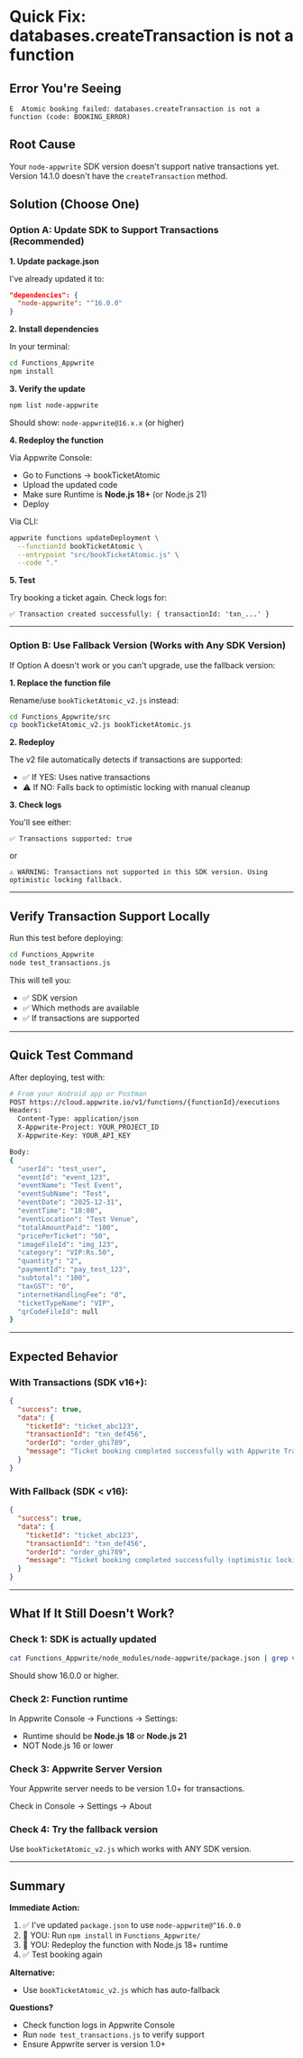 # Quick Fix: databases.createTransaction is not a function

## Error You're Seeing

```
E  Atomic booking failed: databases.createTransaction is not a function (code: BOOKING_ERROR)
```

## Root Cause

Your `node-appwrite` SDK version doesn't support native transactions yet. Version 14.1.0 doesn't have the `createTransaction` method.

## Solution (Choose One)

### Option A: Update SDK to Support Transactions (Recommended)

**1. Update package.json**

I've already updated it to:
```json
"dependencies": {
  "node-appwrite": "^16.0.0"
}
```

**2. Install dependencies**

In your terminal:
```bash
cd Functions_Appwrite
npm install
```

**3. Verify the update**

```bash
npm list node-appwrite
```

Should show: `node-appwrite@16.x.x` (or higher)

**4. Redeploy the function**

Via Appwrite Console:
- Go to Functions → bookTicketAtomic
- Upload the updated code
- Make sure Runtime is **Node.js 18+** (or Node.js 21)
- Deploy

Via CLI:
```bash
appwrite functions updateDeployment \
  --functionId bookTicketAtomic \
  --entrypoint "src/bookTicketAtomic.js" \
  --code "."
```

**5. Test**

Try booking a ticket again. Check logs for:
```
✅ Transaction created successfully: { transactionId: 'txn_...' }
```

---

### Option B: Use Fallback Version (Works with Any SDK Version)

If Option A doesn't work or you can't upgrade, use the fallback version:

**1. Replace the function file**

Rename/use `bookTicketAtomic_v2.js` instead:

```bash
cd Functions_Appwrite/src
cp bookTicketAtomic_v2.js bookTicketAtomic.js
```

**2. Redeploy**

The v2 file automatically detects if transactions are supported:
- ✅ If YES: Uses native transactions
- ⚠️ If NO: Falls back to optimistic locking with manual cleanup

**3. Check logs**

You'll see either:
```
✅ Transactions supported: true
```
or
```
⚠️ WARNING: Transactions not supported in this SDK version. Using optimistic locking fallback.
```

---

## Verify Transaction Support Locally

Run this test before deploying:

```bash
cd Functions_Appwrite
node test_transactions.js
```

This will tell you:
- ✅ SDK version
- ✅ Which methods are available
- ✅ If transactions are supported

---

## Quick Test Command

After deploying, test with:

```bash
# From your Android app or Postman
POST https://cloud.appwrite.io/v1/functions/{functionId}/executions
Headers:
  Content-Type: application/json
  X-Appwrite-Project: YOUR_PROJECT_ID
  X-Appwrite-Key: YOUR_API_KEY

Body:
{
  "userId": "test_user",
  "eventId": "event_123",
  "eventName": "Test Event",
  "eventSubName": "Test",
  "eventDate": "2025-12-31",
  "eventTime": "18:00",
  "eventLocation": "Test Venue",
  "totalAmountPaid": "100",
  "pricePerTicket": "50",
  "imageFileId": "img_123",
  "category": "VIP:Rs.50",
  "quantity": "2",
  "paymentId": "pay_test_123",
  "subtotal": "100",
  "taxGST": "0",
  "internetHandlingFee": "0",
  "ticketTypeName": "VIP",
  "qrCodeFileId": null
}
```

---

## Expected Behavior

### With Transactions (SDK v16+):
```json
{
  "success": true,
  "data": {
    "ticketId": "ticket_abc123",
    "transactionId": "txn_def456",
    "orderId": "order_ghi789",
    "message": "Ticket booking completed successfully with Appwrite Transactions"
  }
}
```

### With Fallback (SDK < v16):
```json
{
  "success": true,
  "data": {
    "ticketId": "ticket_abc123",
    "transactionId": "txn_def456",
    "orderId": "order_ghi789",
    "message": "Ticket booking completed successfully (optimistic locking)"
  }
}
```

---

## What If It Still Doesn't Work?

### Check 1: SDK is actually updated

```bash
cat Functions_Appwrite/node_modules/node-appwrite/package.json | grep version
```

Should show 16.0.0 or higher.

### Check 2: Function runtime

In Appwrite Console → Functions → Settings:
- Runtime should be **Node.js 18** or **Node.js 21**
- NOT Node.js 16 or lower

### Check 3: Appwrite Server Version

Your Appwrite server needs to be version 1.0+ for transactions.

Check in Console → Settings → About

### Check 4: Try the fallback version

Use `bookTicketAtomic_v2.js` which works with ANY SDK version.

---

## Summary

**Immediate Action:**

1. ✅ I've updated `package.json` to use `node-appwrite@^16.0.0`
2. 🔄 YOU: Run `npm install` in `Functions_Appwrite/`
3. 🔄 YOU: Redeploy the function with Node.js 18+ runtime
4. ✅ Test booking again

**Alternative:**

- Use `bookTicketAtomic_v2.js` which has auto-fallback

**Questions?**

- Check function logs in Appwrite Console
- Run `node test_transactions.js` to verify support
- Ensure Appwrite server is version 1.0+

